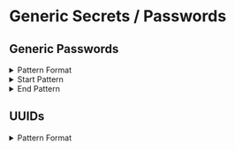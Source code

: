 <!-- WARNING: This README is generated automatically
-->
# Generic Secrets / Passwords

## Generic Passwords


<details>
<summary>Pattern Format</summary>
<p>

```regex
[^\t "'(${{)][a-zA-Z0-9\t !.,$%&*+?^_`{|}()~-]+
```

**Comments / Notes:**

- Current Version: v0.3
- `password`, `secret`, `key`, or password like prefix (fuzzy)
- Delimiters like `=` or `:` (with padding)
- String with a number of chars until a breaking char
</p>
</details>


<details>
<summary>Start Pattern</summary>
<p>

```regex
(?i)((api|jwt|mysql|)?(_|-|.)?((pass|pas)(wd|wrd|word|code|phrase)|pass|pwd|secret|token))([\t ]+|)(=|:)([\t ]+|)("|'|[\t ]|)
```

</p>
</details>
<details>
<summary>End Pattern</summary>
<p>

```regex
\z|[^a-zA-Z0-9\t !.,$%&*+?^_`{|}()~-]|'|"
```

</p>
</details>

## UUIDs


<details>
<summary>Pattern Format</summary>
<p>

```regex
[0-9a-f]{8}-[0-9a-f]{4}-[0-9a-f]{4}-[0-9a-f]{4}-[0-9a-f]{12}
```

**Comments / Notes:**

- Current Version: v0.1
</p>
</details>

